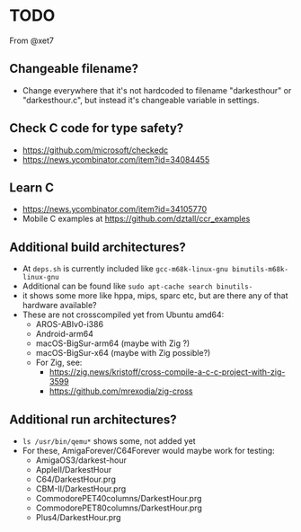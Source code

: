 # TODO

From @xet7

## Changeable filename?

- Change everywhere that it's not hardcoded to filename "darkesthour" or "darkesthour.c",
  but instead it's changeable variable in settings.

## Check C code for type safety?

- https://github.com/microsoft/checkedc
- https://news.ycombinator.com/item?id=34084455

## Learn C

- https://news.ycombinator.com/item?id=34105770
- Mobile C examples at https://github.com/dztall/ccr_examples

## Additional build architectures?

- At `deps.sh` is currently included like `gcc-m68k-linux-gnu binutils-m68k-linux-gnu`
- Additional can be found like `sudo apt-cache search binutils-`
- it shows some more like hppa, mips, sparc etc, but are there any of that hardware available?
- These are not crosscompiled yet from Ubuntu amd64:
  - AROS-ABIv0-i386
  - Android-arm64
  - macOS-BigSur-arm64 (maybe with Zig ?)
  - macOS-BigSur-x64   (maybe with Zig possible?)
  - For Zig, see:
    - https://zig.news/kristoff/cross-compile-a-c-c-project-with-zig-3599
    - https://github.com/mrexodia/zig-cross

## Additional run architectures?

- `ls /usr/bin/qemu*` shows some, not added yet
- For these, AmigaForever/C64Forever would maybe work for testing:
  - AmigaOS3/darkest-hour
  - AppleII/DarkestHour
  - C64/DarkestHour.prg
  - CBM-II/DarkestHour.prg
  - CommodorePET40columns/DarkestHour.prg
  - CommodorePET80columns/DarkestHour.prg
  - Plus4/DarkestHour.prg
